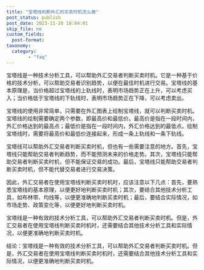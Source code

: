 ```yaml
---
title: "宝塔线判断外汇的买卖时机怎么做"
post_status: publish
post_date: 2023-11-20 18:04:01
skip_file: no
custom_fields: 
  post-format: 
taxonomy:
  category:
        - "faq"
---
```


宝塔线是一种技术分析工具，可以帮助外汇交易者判断买卖时机。它是一种基于价格的技术分析，可以帮助交易者识别趋势，以便在最佳时机进行交易。宝塔线的基本原理是，当价格超过宝塔线的上轨线时，表明市场趋势正在上升，可以考虑买入；当价格低于宝塔线的下轨线时，表明市场趋势正在下降，可以考虑卖出。

宝塔线的使用非常简单，只需要在外汇图表上绘制宝塔线，就可以判断买卖时机。宝塔线的绘制需要确定两个参数，即最高价和最低价。最高价是指在一段时间内，外汇价格达到的最高点；最低价是指在一段时间内，外汇价格达到的最低点。绘制宝塔线时，需要将最高价和最低价连接起来，形成一条上轨线和一条下轨线。

宝塔线可以帮助外汇交易者判断买卖时机，但也有一些需要注意的地方。首先，宝塔线只能帮助交易者判断趋势，而不能预测未来的价格走势。其次，宝塔线只能帮助交易者判断买卖时机，但不能保证交易的成功。最后，宝塔线只能帮助交易者判断买卖时机，但不能代替交易者进行交易决策。

因此，外汇交易者在使用宝塔线判断买卖时机时，应该注意以下几点：首先，要熟悉宝塔线的基本原理，以便更好地判断买卖时机；其次，要结合其他技术分析工具，如布林带、均线等，以便更准确地判断买卖时机；最后，要结合实际情况，如市场走势、政策变化等，以便更好地判断买卖时机。

宝塔线是一种有效的技术分析工具，可以帮助外汇交易者判断买卖时机。但是，外汇交易者在使用宝塔线判断买卖时机时，还需要结合其他技术分析工具和实际情况，以便更准确地判断买卖时机。

结论：宝塔线是一种有效的技术分析工具，可以帮助外汇交易者判断买卖时机。但是，外汇交易者在使用宝塔线判断买卖时机时，还需要结合其他技术分析工具和实际情况，以便更准确地判断买卖时机。
